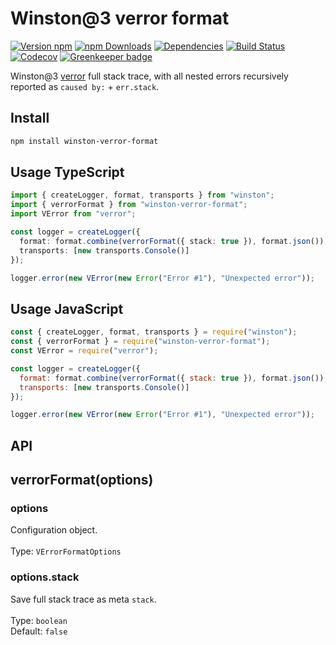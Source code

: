 # Winston@3 verror format

[![Version npm](https://img.shields.io/npm/v/winston-verror-format.svg?style=flat-square)](https://www.npmjs.com/package/winston-verror-format)
[![npm Downloads](https://img.shields.io/npm/dm/winston-verror-format.svg?style=flat-square)](https://npmcharts.com/compare/winston-verror-format?minimal=true)
[![Dependencies](https://img.shields.io/david/duccio/winston-verror-format.svg?style=flat-square)](https://david-dm.org/duccio/winston-verror-format)
[![Build Status](https://img.shields.io/travis/duccio/winston-verror-format/master.svg?style=flat-square)](https://travis-ci.com/duccio/winston-verror-format)
[![Codecov](https://img.shields.io/codecov/c/github/duccio/winston-verror-format.svg)](https://codecov.io/github/duccio/winston-verror-format)
[![Greenkeeper badge](https://badges.greenkeeper.io/duccio/winston-verror-format.svg)](https://greenkeeper.io/)

Winston@3 [verror](https://github.com/joyent/node-verror) full stack trace, with all nested errors recursively reported as `caused by:` + `err.stack`.

## Install

```bash
npm install winston-verror-format
```

## Usage TypeScript

```typescript
import { createLogger, format, transports } from "winston";
import { verrorFormat } from "winston-verror-format";
import VError from "verror";

const logger = createLogger({
  format: format.combine(verrorFormat({ stack: true }), format.json()),
  transports: [new transports.Console()]
});

logger.error(new VError(new Error("Error #1"), "Unexpected error"));
```

## Usage JavaScript

```js
const { createLogger, format, transports } = require("winston");
const { verrorFormat } = require("winston-verror-format");
const VError = require("verror");

const logger = createLogger({
  format: format.combine(verrorFormat({ stack: true }), format.json()),
  transports: [new transports.Console()]
});

logger.error(new VError(new Error("Error #1"), "Unexpected error"));
```

## API

## verrorFormat(options)

### options

Configuration object.<br><br>Type: `VErrorFormatOptions`

### options.stack

Save full stack trace as meta `stack`.<br><br> Type: `boolean`<br> Default: `false`
